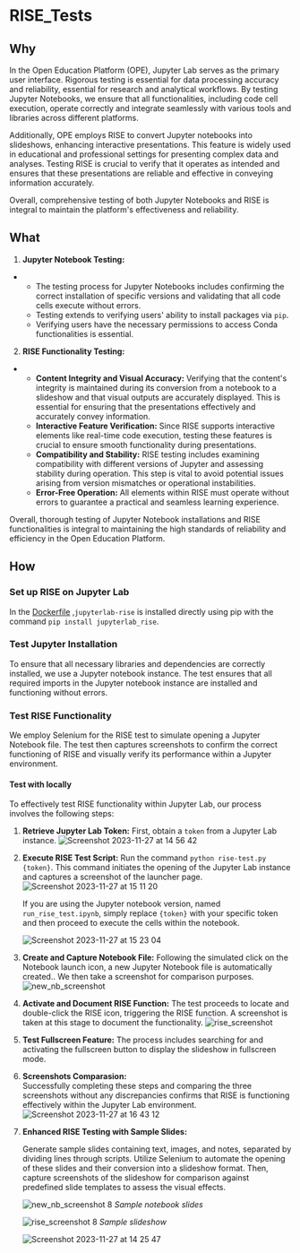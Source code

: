 # RISE_Tests

## Why

In the Open Education Platform (OPE), Jupyter Lab serves as the primary user interface. Rigorous testing is essential for data processing accuracy and reliability, essential for research and analytical workflows. By testing Jupyter Notebooks, we ensure that all functionalities, including code cell execution, operate correctly and integrate seamlessly with various tools and libraries across different platforms.

Additionally, OPE employs RISE to convert Jupyter notebooks into slideshows, enhancing interactive presentations. This feature is widely used in educational and professional settings for presenting complex data and analyses. Testing RISE is crucial to verify that it operates as intended and ensures that these presentations are reliable and effective in conveying information accurately.

Overall, comprehensive testing of both Jupyter Notebooks and RISE is integral to maintain the platform's effectiveness and reliability.

## What

1. **Jupyter Notebook Testing:**

- - The testing process for Jupyter Notebooks includes confirming the correct installation of specific versions and validating that all code cells execute without errors.
  - Testing extends to verifying users' ability to install packages via `pip`.
  - Verifying users have the necessary permissions to access Conda functionalities is essential.

2. **RISE Functionality Testing:**

- - **Content Integrity and Visual Accuracy:** Verifying that the content's integrity is maintained during its conversion from a notebook to a slideshow and that visual outputs are accurately displayed. This is essential for ensuring that the presentations effectively and accurately convey information.
  - **Interactive Feature Verification:** Since RISE supports interactive elements like real-time code execution, testing these features is crucial to ensure smooth functionality during presentations.
  - **Compatibility and Stability:** RISE testing includes examining compatibility with different versions of Jupyter and assessing stability during operation. This step is vital to avoid potential issues arising from version mismatches or operational instabilities.
  - **Error-Free Operation:** All elements within RISE must operate without errors to guarantee a practical and seamless learning experience.

Overall, thorough testing of Jupyter Notebook installations and RISE functionalities is integral to maintaining the high standards of reliability and efficiency in the Open Education Platform.

## How

### Set up RISE on Jupyter Lab

In the [Dockerfile](https://github.com/OPEFFORT/OPE-Testing/blob/5df4c895e9e30ee24b36a4b295a5a9613d7853d4/base/Dockerfile#L49C6-L49C6) ,`jupyterlab-rise` is installed directly using pip with the command `pip install jupyterlab_rise`.

### Test Jupyter Installation

To ensure that all necessary libraries and dependencies are correctly installed, we use a Jupyter notebook instance. The test ensures that all required imports in the Jupyter notebook instance are installed and functioning without errors.

### Test RISE Functionality

We employ Selenium for the RISE test to simulate opening a Jupyter Notebook file. The test then captures screenshots to confirm the correct functioning of RISE and visually verify its performance within a Jupyter environment.

#### Test with locally

To effectively test RISE functionality within Jupyter Lab, our process involves the following steps:

1. **Retrieve Jupyter Lab Token:** First, obtain a `token` from a Jupyter Lab instance.
   ![Screenshot 2023-11-27 at 14 56 42](https://github.com/YiqinZhang/OPE-Testing/assets/55336328/9c699718-6393-4596-b13a-a8bef8cd086c)

2. **Execute RISE Test Script:** Run the command `python rise-test.py {token}`. This command initiates the opening of the Jupyter Lab instance and captures a screenshot of the launcher page.
   ![Screenshot 2023-11-27 at 15 11 20](https://github.com/YiqinZhang/OPE-Testing/assets/55336328/3a9a9cb2-4f89-4b08-8fe5-94be837e03ad)

   If you are using the Jupyter notebook version, named `run_rise_test.ipynb`, simply replace `{token}` with your specific token and then proceed to execute the cells within the notebook.

   ![Screenshot 2023-11-27 at 15 23 04](https://github.com/YiqinZhang/OPE-Testing/assets/55336328/577249e3-7c97-4344-8e86-0a7352e6d619)

3. **Create and Capture Notebook File:** Following the simulated click on the Notebook launch icon, a new Jupyter Notebook file is automatically created.. We then take a screenshot for comparison purposes.
   ![new_nb_screenshot](https://github.com/YiqinZhang/OPE-Testing/assets/55336328/78c9470a-eff9-4ec0-b3ab-94eaeaa7afbf)

4. **Activate and Document RISE Function:** The test proceeds to locate and double-click the RISE icon, triggering the RISE function. A screenshot is taken at this stage to document the functionality.
   ![rise_screenshot](https://github.com/YiqinZhang/OPE-Testing/assets/55336328/26f8a25b-6574-4ba3-9ddf-e341539e0c0a)

5. **Test Fullscreen Feature:** The process includes searching for and activating the fullscreen button to display the slideshow in fullscreen mode.

6. **Screenshots Comparasion:**  
   Successfully completing these steps and comparing the three screenshots without any discrepancies confirms that RISE is functioning effectively within the Jupyter Lab environment.
   ![Screenshot 2023-11-27 at 16 43 12](https://github.com/YiqinZhang/OPE-Testing/assets/55336328/d703435e-541e-469a-b75c-45de0109f806)

7. **Enhanced RISE Testing with Sample Slides:**

   Generate sample slides containing text, images, and notes, separated by dividing lines through scripts. Utilize Selenium to automate the opening of these slides and their conversion into a slideshow format. Then, capture screenshots of the slideshow for comparison against predefined slide templates to assess the visual effects.

   ![new_nb_screenshot 8](https://github.com/YiqinZhang/OPE-Testing/assets/55336328/fbcb0e1f-7386-4a28-a845-3ed87bac0b31)
   _Sample notebook slides_

   ![rise_screenshot 8](https://github.com/YiqinZhang/OPE-Testing/assets/55336328/112d0594-2c81-4b01-ac23-f2e48f6a5bf6)
   _Sample slideshow_

   ![Screenshot 2023-11-27 at 14 25 47](https://github.com/YiqinZhang/OPE-Testing/assets/55336328/224279d2-584f-425f-971b-cf619fdf6595)
